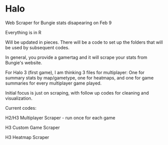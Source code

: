 # Halo
Web Scraper for Bungie stats disapearing on Feb 9

Everything is in R

Will be updated in pieces. There will be a code to set up the folders that will be used by subsequent codes.

In general, you provide a gamertag and it will scrape your stats from Bungie's website.

For Halo 3 (first game), I am thinking 3 files for multiplayer: One for summary stats by map/gametype, one for heatmaps, and one for game summaries for every multiplayer game played.

Initial focus is just on scraping, with follow up codes for cleaning and visualization.

Current codes:

H2/H3 Multiplayer Scraper - run once for each game

H3 Custom Game Scraper

H3 Heatmap Scraper


